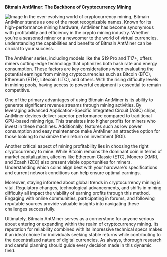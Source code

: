 **Bitmain AntMiner: The Backbone of Cryptocurrency Mining**


![Image](https://github.com/user-attachments/assets/31692037-0104-4703-abd1-696b6a7dd41b)
In the ever-evolving world of cryptocurrency mining, Bitmain AntMiner stands as one of the most recognizable names. Known for its high-performance mining hardware, AntMiner has become synonymous with profitability and efficiency in the crypto mining industry. Whether you're a seasoned miner or a newcomer to the world of virtual currencies, understanding the capabilities and benefits of Bitmain AntMiner can be crucial to your success.

The AntMiner series, including models like the S19 Pro and T17+, offers miners cutting-edge technology that optimizes both hash rate and energy consumption. These factors are key considerations when evaluating the potential earnings from mining cryptocurrencies such as Bitcoin (BTC), Ethereum (ETH), Litecoin (LTC), and others. With the rising difficulty levels in mining pools, having access to powerful equipment is essential to remain competitive.

One of the primary advantages of using Bitmain AntMiner is its ability to generate significant revenue streams through mining activities. By leveraging advanced Application-Specific Integrated Circuit (ASIC) chips, AntMiner devices deliver superior performance compared to traditional GPU-based mining rigs. This translates into higher profits for miners who invest in these machines. Additionally, features such as low power consumption and easy maintenance make AntMiner an attractive option for those looking to maximize their return on investment (ROI).

Another critical aspect of mining profitability lies in choosing the right cryptocurrency to mine. While Bitcoin remains the dominant coin in terms of market capitalization, altcoins like Ethereum Classic (ETC), Monero (XMR), and Zcash (ZEC) also present viable opportunities for miners. Understanding which coins align best with your hardware's specifications and current network conditions can help ensure optimal earnings.

Moreover, staying informed about global trends in cryptocurrency mining is vital. Regulatory changes, technological advancements, and shifts in mining difficulty all impact the viability of earning profits through this method. Engaging with online communities, participating in forums, and following reputable sources provide valuable insights into navigating these challenges successfully.

Ultimately, Bitmain AntMiner serves as a cornerstone for anyone serious about entering or expanding within the realm of cryptocurrency mining. Its reputation for reliability combined with its impressive technical specs makes it an ideal choice for individuals seeking stable returns while contributing to the decentralized nature of digital currencies. As always, thorough research and careful planning should guide every decision made in this dynamic field.